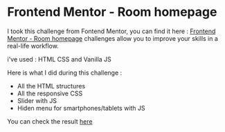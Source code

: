 # Frontend Mentor - Room homepage

I took this challenge from Fontend Mentor, you can find it here :
[Frontend Mentor - Room homepage](https://www.frontendmentor.io/challenges/room-homepage-BtdBY_ENq) challenges allow you to improve your skills in a real-life workflow.

i've used : HTML CSS and Vanilla JS

Here is what I did during this challenge :

- All the HTML structures
- All the responsive CSS
- Slider with JS
- Hiden menu for smartphones/tablets with JS

You can check the result [here]()
